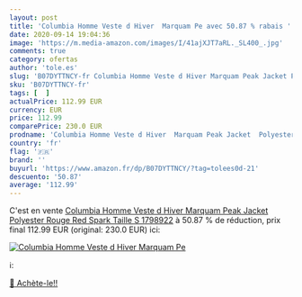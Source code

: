 ```yaml
---
layout: post
title: 'Columbia Homme Veste d Hiver  Marquam Pe avec 50.87 % rabais '
date: 2020-09-14 19:04:36
image: 'https://m.media-amazon.com/images/I/41ajXJT7aRL._SL400_.jpg'
comments: true
category: ofertas
author: 'tole.es'
slug: 'B07DYTTNCY-fr Columbia Homme Veste d Hiver Marquam Peak Jacket Polyester...'
sku: 'B07DYTTNCY-fr'
tags: [  ]
actualPrice: 112.99 EUR
currency: EUR
price: 112.99
comparePrice: 230.0 EUR
prodname: 'Columbia Homme Veste d Hiver  Marquam Peak Jacket  Polyester  Rouge  Red Spark   Taille S  1798922'
country: 'fr'
flag: '🇫🇷'
brand: ''
buyurl: 'https://www.amazon.fr/dp/B07DYTTNCY/?tag=tolees0d-21'
descuento: '50.87'
average: '112.99'
---
```


C'est en vente [Columbia Homme Veste d Hiver  Marquam Peak Jacket  Polyester  Rouge  Red Spark   Taille S  1798922](https://www.amazon.fr/dp/B07DYTTNCY/?tag=tolees0d-21)  à  50.87 % de réduction, prix final  112.99 EUR (original: 230.0 EUR) ici:

[![Columbia Homme Veste d Hiver  Marquam Pe](https://m.media-amazon.com/images/I/41ajXJT7aRL._SL400_.jpg)](https://www.amazon.fr/dp/B07DYTTNCY/?tag=tolees0d-21)

ℹ️:


[🛒 Achète-le!!](https://www.amazon.fr/dp/B07DYTTNCY/?tag=tolees0d-21)
